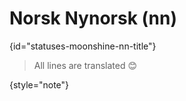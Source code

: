 # Norsk Nynorsk (nn)
{id="statuses-moonshine-nn-title"}


> All lines are translated 😊
>
{style="note"}
